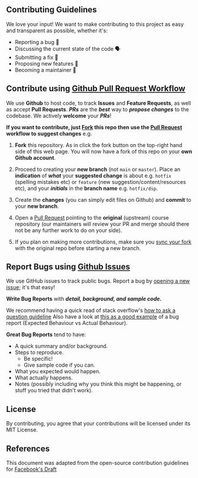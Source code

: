 ## Contributing Guidelines

We love your input! We want to make contributing to this project as easy and transparent as possible, whether it's:

- Reporting a bug 🐛
- Discussing the current state of the code 🗣
- Submitting a fix 🔨
- Proposing new features 🌟
- Becoming a maintainer 👷

## Contribute using [Github Pull Request Workflow](https://guides.github.com/introduction/flow/index.html)

We use **Github** to host code, to track **Issues** and **Feature Requests**, as well as accept **Pull Requests**.
***PRs*** are the ***best*** way to ***propose changes*** to the codebase. We actively **welcome** your ***PRs***!

**If you want to contribute, just [Fork](https://guides.github.com/activities/forking/) this repo then use the [Pull Request](https://guides.github.com/activities/hello-world/#branch) workflow to suggest changes** e.g.

1. **Fork** this repository. As in click the fork button on the top-right hand side of this web page. You will now have a fork of this repo on your **own Github account**.

2. Proceed to creating your **new branch** (not ```main``` or ```master```). Place an **indication** of ***what*** your **suggested change** is about e.g. ```hotfix``` (spelling mistakes etc) or ```feature``` (new suggestion/content/resources etc), and your ***initials*** in the **branch name** e.g. ```hotfix/dsp```.

3. Create the **changes** (you can simply edit files on Github) and **commit** to your **new branch**.

4. Open a [Pull Request](https://guides.github.com/activities/hello-world/#pr) pointing to the **original** (upstream) course repository (our maintainers will review your PR and merge should there not be any further work to do on your side).

5. If you plan on making more contributions, make sure you [sync your fork](https://adrientorris.github.io/github/how-to-update-a-forked-repository-from-the-ui-on-github) with the original repo before starting a new branch.

## Report Bugs using [Github Issues](../../issues)

We use GitHub issues to track public bugs. Report a bug by [opening a new issue](../../issues/new); it's that easy!

**Write Bug Reports** with ***detail, background, and sample code.***

We recommend having a quick read of stack overflow's [how to ask a question guideline](https://stackoverflow.com/help/how-to-ask.) Also have a look at [this as a good example](http://stackoverflow.com/q/12488905/180626) of a bug report (Expected Behaviour vs Actual Behaviour).

**Great Bug Reports** tend to have:

- A quick summary and/or background.
- Steps to reproduce.
  - Be specific!
  - Give sample code if you can.
- What you expected would happen.
- What actually happens.
- Notes (possibly including why you think this might be happening, or stuff you tried that didn't work).

## License
By contributing, you agree that your contributions will be licensed under its MIT License.

## References
This document was adapted from the open-source contribution guidelines for [Facebook's Draft](https://github.com/facebook/draft-js/blob/a9316a723f9e918afde44dea68b5f9f39b7d9b00/CONTRIBUTING.md)